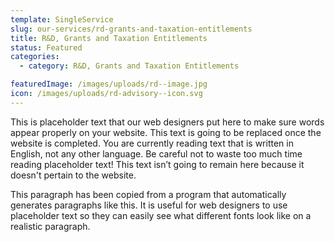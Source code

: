 ```yaml
---
template: SingleService
slug: our-services/rd-grants-and-taxation-entitlements
title: R&D, Grants and Taxation Entitlements
status: Featured
categories:
  - category: R&D, Grants and Taxation Entitlements

featuredImage: /images/uploads/rd--image.jpg
icon: /images/uploads/rd-advisory--icon.svg
---
```


This is placeholder text that our web designers put here to make sure words appear properly on your website. This text is going to be replaced once the website is completed. You are currently reading text that is written in English, not any other language. Be careful not to waste too much time reading placeholder text! This text isn’t going to remain here because it doesn't pertain to the website.

This paragraph has been copied from a program that automatically generates paragraphs like this. It is useful for web designers to use placeholder text so they can easily see what different fonts look like on a realistic paragraph.
